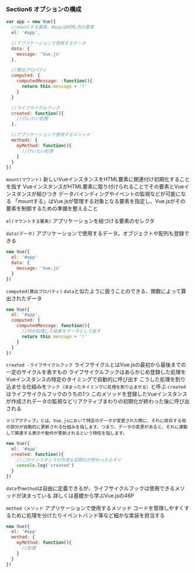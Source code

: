 ### Section6 オプションの構成
```javascript
var app = new Vue({
  //mountする要素。#appはHTML内の要素
  el: '#app',

  //アプリケーションで使用するデータ
  data: {
    message: 'Vue.js'
  },

  //算出プロパティ
  computed: {
    computedMessage: :function(){
      return this.message + '!'
    }
  }

  //ライフサイクルフック
  created: function(){
    //行いたい処理
  },

  //アプリケーションで使用するメソッド
  methods: {
    myMethod: function(){
      //行いたい処理
    }
  }
})
```
`mount(マウント)`
新しいVueインスタンスをHTML要素に関連付け初期化することを指す
VueインスタンスがHTML要素に取り付けられることでその要素とVueインスタンスが結びつき
データバインディングやイベントの監視などが可能になる
「mountする」はVue.jsが管理する対象となる要素を指定し、Vue.jsがその要素を制御するための準備を整えること


`el(マウントする要素)`
アプリケーションを紐づける要素のセレクタ

`data(データ)`
アプリケーションで使用するデータ。オブジェクトや配列も登録できる
```javascript
new Vue({
  el: '#app'
  data: {
    message: 'Vue.js'
  }
})
```

`computed(算出プロパティ)`
`data`と似たように扱うことのできる、関数によって算出されたデータ

```javascript
new Vue({
  el: '#app',
  computed: {
    computedMessage: function(){
      //何か処理した結果をデータとして返す
      return this.message + '!'
    }
  }
})
```

`created -ライフサイクルフック`
ライフサイクルとはVue.jsの最初から最後までの一定のサイクルを表すもの
ライフサイクルフックはあらかじめ登録した処理をVueインスタンスの特定のタイミングで自動的に呼び出す
こうした処理を割り込ませる仕組みを`フック（決まったタイミングに処理を割り込ませる）`と呼ぶ
`created`はライフサイクルフックのうちの1つ
このメソッドを登録したVueインスタンスが作成されデータの監視などリアクティブまわりの初期化が終わった後に呼び出される
```
※リアクティブ」とは、Vue.jsにおいて特定のデータが変更された際に、それに依存する他の部分が自動的に更新される仕組みを指します。つまり、データの変更があると、それに連動して関連する表示や動作が更新されるという特性を指します。
```
```javascript
new Vue({
  el: '#app'
  created: function(){
    //このインスタンスの作成＆初期化が終わったらすぐ
    console.log('created')
  }
})
```
`data`や`method`は自由に定義できるが、ライフサイクルフックは使用できるメソッドが決まっている
詳しくは基礎から学ぶVue.jsの46P

`method（メソッド`
アプリケーションで使用するメソッド
コードを管理しやすくするために処理を分けたりイベントバンド等など細かな実装を担当する
```javascript
new Vue({
  el: '#app'
  method: {
    myMethod: function(){
      //処理
    }
  }
})
```